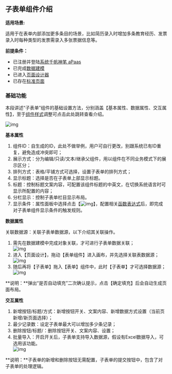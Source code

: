 ## **子表单组件介绍**
**适用场景:**  

适用于在表单内部添加更多条目的场景，比如简历录入时增加多条教育经历、发票录入时每种类型的发票需录入多张票据信息等。

**前提条件：**  

- 已注册并登陆[系统千帆神笔 aPaas](https://help.apaas.cloud.tencent.com/docs/product/%E5%BF%AB%E9%80%9F%E5%85%A5%E9%97%A8/%E5%BC%80%E5%8F%91%E8%80%85%E6%B3%A8%E5%86%8C%E6%B5%81%E7%A8%8B)
- 已完成[数据建模](https://help.apaas.cloud.tencent.com/docs/product/%E4%BD%BF%E7%94%A8%E6%8C%87%E5%8D%97/%E6%95%B0%E6%8D%AE%E5%BB%BA%E6%A8%A1/%E5%AF%B9%E8%B1%A1%E5%BB%BA%E6%A8%A1)
- 已进入[页面设计器](https://help.apaas.cloud.tencent.com/docs/product/%E4%BD%BF%E7%94%A8%E6%8C%87%E5%8D%97/%E9%A1%B5%E9%9D%A2%E5%AE%9A%E4%B9%89/%E8%AE%BE%E8%AE%A1%E5%99%A8%E9%A1%B5%E9%9D%A2%E6%95%B4%E4%BD%93%E4%BB%8B%E7%BB%8D)
- 已存在[标准页面](https://help.apaas.cloud.tencent.com/docs/product/%E4%BD%BF%E7%94%A8%E6%8C%87%E5%8D%97/%E9%A1%B5%E9%9D%A2%E5%AE%9A%E4%B9%89/%E8%AE%BE%E8%AE%A1%E5%99%A8%E9%A1%B5%E9%9D%A2%E6%95%B4%E4%BD%93%E4%BB%8B%E7%BB%8D)  


### **基础功能**

本段讲述“子表单”组件的基础设置方法，分别涵盖【基本属性、数据属性、交互属性】，至于[组件样式](https://help.apaas.cloud.tencent.com/docs/product/%E4%BD%BF%E7%94%A8%E6%8C%87%E5%8D%97/%E9%A1%B5%E9%9D%A2%E5%AE%9A%E4%B9%89/%E8%AE%BE%E8%AE%A1%E5%99%A8%E9%A1%B5%E9%9D%A2%E6%95%B4%E4%BD%93%E4%BB%8B%E7%BB%8D#%E5%8F%B3%E4%BE%A7%E5%B1%9E%E6%80%A7%E9%9D%A2%E6%9D%BF)调整可点击此处跳转查看介绍。

![img](https://qcloudimg.tencent-cloud.cn/raw/e9962c2cb479aac097236932eeb683c7.png)


**基本属性**  

1. 组件ID：自生成的ID，此处不做举例，用户可自行更改，别跟系统已有ID重复，避免造成冲突即可；   
2. 展示方式：分为编辑/只读/文本/继承父组件，用以组件在不同业务模式下的展示区分；  
3. 排列方式：表格/平铺方式可选择，设置子表单的排列方式；
4. 显示标题：选择是否在子表单上部显示标题。
5. 标题：控制标题文案内容，可配置该组件标题的中英文，在切换系统语言时可显示所配置的内容；  
6. 分栏显示：控制子表单栏目显示布局。 
7. 显示条件：属性面板中选择点击【![img](https://qcloudimg.tencent-cloud.cn/raw/3ab613315bde0532d6a86c805786cb99.png)】，配置相关[函数表达式](https://help.apaas.cloud.tencent.com/docs/product/%E4%B8%93%E9%A2%98%E6%8C%87%E5%8D%97/%E8%A1%A8%E8%BE%BE%E5%BC%8F%E4%BD%BF%E7%94%A8%E6%8C%87%E5%8D%97)后，即完成对子表单组件显示条件的触发规则。 


**数据属性**  

关联数据源：关联子表单数据源，以下介绍其关联操作。  
1. 需先在数据建模中完成对象关联，才可进行子表单数据关联；  
![img](https://qcloudimg.tencent-cloud.cn/raw/a9141d5b516b560aa84f94c2710f5f96.png)  
2. 进入【页面设计】，拖动【表单组件】进入画布，并先选择关联表数据源；  
![img](https://qcloudimg.tencent-cloud.cn/raw/05c1095913e34297ece8f70065856580.png)  
3. 随后再将【子表单】拖入【表单】组件中，此时【子表单】才可选择数据源；  
![img](https://qcloudimg.tencent-cloud.cn/raw/0a3615330dcece938b872278dd730ec6.png)

**说明：**弹出“是否自动填充”二次确认提示，点击【确定填充】后会自动生成页面布局。


**交互属性** 
1. 新增按钮/标题/方式：新增按钮开关、文案内容、新增数据方式设置（当前页新增/新页面选择）；     
2. 最少记录数：设定子表单最大可以增加多少条记录；  
3. 删除按钮/标题/：删除按钮开关、文案内容、设置；      
4. 批量导入：开启开关后，子表单支持导入数据源，假设有Excel数据导入，可选用该功能。  
![img](https://qcloudimg.tencent-cloud.cn/raw/b2e11383bbcb60f17b1600b263562bde.png)

**说明：**子表单的新增和删除按钮无需配置，子表单的提交按钮中，包含了对子表单的处理逻辑。